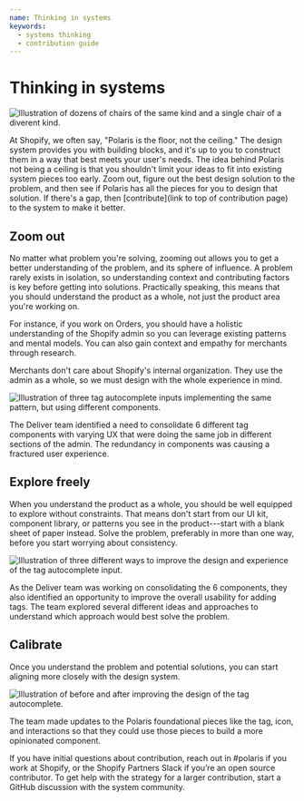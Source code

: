 ```yaml
---
name: Thinking in systems
keywords:
  - systems thinking
  - contribution guide
---
```


# Thinking in systems

![Illustration of dozens of chairs of the same kind and a single chair of a diverent kind.](/images/contributing/thinking-in-systems_01.png)

At Shopify, we often say, "Polaris is the floor, not the ceiling." The design system provides you with building blocks, and it's up to you to construct them in a way that best meets your user's needs. The idea behind Polaris not being a ceiling is that you shouldn't limit your ideas to fit into existing system pieces too early. Zoom out, figure out the best design solution to the problem, and then see if Polaris has all the pieces for you to design that solution. If there's a gap, then [contribute](link to top of contribution page) to the system to make it better.

## Zoom out
 
No matter what problem you're solving, zooming out allows you to get a better understanding of the problem, and its sphere of influence. A problem rarely exists in isolation, so understanding context and contributing factors is key before getting into solutions. Practically speaking, this means that you should understand the product as a whole, not just the product area you're working on.
 
For instance, if you work on Orders, you should have a holistic understanding of the Shopify admin so you can leverage existing patterns and mental models. You can also gain context and empathy for merchants through research.
 
Merchants don't care about Shopify's internal organization. They use the admin as a whole, so we must design with the whole experience in mind.

![Illustration of three tag autocomplete inputs implementing the same pattern, but using different components.](/images/contributing/thinking-in-systems_02.png)

The Deliver team identified a need to consolidate 6 different tag components with varying UX that were doing the same job in different sections of the admin. The redundancy in components was causing a fractured user experience.

## Explore freely
 
When you understand the product as a whole, you should be well equipped to explore without constraints. That means don't start from our UI kit, component library, or patterns you see in the product---start with a blank sheet of paper instead. Solve the problem, preferably in more than one way, before you start worrying about consistency.

![Illustration of three different ways to improve the design and experience of the tag autocomplete input.](/images/contributing/thinking-in-systems_03.png)

As the Deliver team was working on consolidating the 6 components, they also identified an opportunity to improve the overall usability for adding tags. The team explored several different ideas and approaches to understand which approach would best solve the problem.

## Calibrate
Once you understand the problem and potential solutions, you can start aligning more closely with the design system.

![Illustration of before and after improving the design of the tag autocomplete.](/images/contributing/thinking-in-systems_04.png)

The team made updates to the Polaris foundational pieces like the tag, icon, and interactions so that they could use those pieces to build a more opinionated component.

If you have initial questions about contribution, reach out in #polaris if you work at Shopify, or the Shopify Partners Slack if you’re an open source contributor. To get help with the strategy for a larger contribution, start a GitHub discussion with the system community.
 

